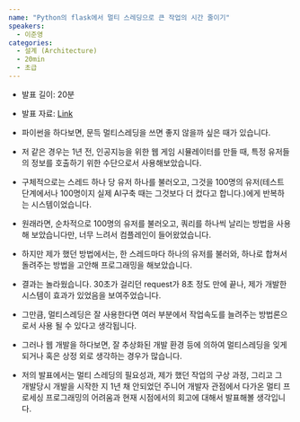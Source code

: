 ```yaml
---
name: "Python의 flask에서 멀티 스레딩으로 큰 작업의 시간 줄이기"
speakers:
  - 이준영
categories:
  - 설계 (Architecture)
  - 20min
  - 초급
---
```


- 발표 길이: 20분

- 발표 자료: [Link](https://drive.google.com/file/d/1341Mk3hGmtvfumLqpnXpGx7vE0hoDN87/view)

- 파이썬을 하다보면, 문득 멀티스레딩을 쓰면 좋지 않을까 싶은 때가 있습니다.
- 저 같은 경우는 1년 전, 인공지능을 위한 웹 게임 시뮬레이터를 만들 때, 특정 유저들의 정보를 호출하기 위한 수단으로서 사용해보았습니다.
- 구체적으로는 스레드 하나 당 유저 하나를 불러오고, 그것을 100명의 유저(테스트 단계에서나 100명이지 실제 AI구축 때는 그것보다 더 컸다고 합니다.)에게 반복하는 시스템이었습니다.
- 원래라면, 순차적으로 100명의 유저를 불러오고, 쿼리를 하나씩 날리는 방법을 사용해 보았습니다만, 너무 느려서 컴플레인이 들어왔었습니다.
- 하지만 제가 했던 방법에서는, 한 스레드마다 하나의 유저를 불러와, 하나로 합쳐서 돌려주는 방법을 고안해 프로그래밍을 해보았습니다.
- 결과는 놀라웠습니다. 30초가 걸리던 request가 8초 정도 만에 끝나, 제가 개발한 시스템이 효과가 있었음을 보여주었습니다. 
- 그만큼, 멀티스레딩은 잘 사용한다면 여러 부분에서 작업속도를 늘려주는 방법론으로서 사용 될 수 있다고 생각됩니다.
- 그러나 웹 개발을 하다보면, 잘 추상화된 개발 환경 등에 의하여 멀티스레딩을 잊게 되거나 혹은 상정 외로 생각하는 경우가 많습니다. 
- 저의 발표에서는 멀티 스레딩의 필요성과, 제가 했던 작업의 구상 과정, 그리고 그 개발당시 개발을 시작한 지 1년 채 안되었던 주니어 개발자 관점에서 다가온 멀티 프로세싱 프로그래밍의 어려움과 현재 시점에서의 회고에 대해서 발표해볼 생각입니다. 

